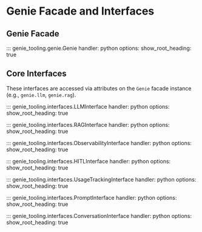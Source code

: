 # Genie Facade and Interfaces

## Genie Facade

::: genie_tooling.genie.Genie
    handler: python
    options:
      show_root_heading: true

## Core Interfaces

These interfaces are accessed via attributes on the `Genie` facade instance (e.g., `genie.llm`, `genie.rag`).

::: genie_tooling.interfaces.LLMInterface
    handler: python
    options:
      show_root_heading: true
      
::: genie_tooling.interfaces.RAGInterface
    handler: python
    options:
      show_root_heading: true

::: genie_tooling.interfaces.ObservabilityInterface
    handler: python
    options:
      show_root_heading: true

::: genie_tooling.interfaces.HITLInterface
    handler: python
    options:
      show_root_heading: true

::: genie_tooling.interfaces.UsageTrackingInterface
    handler: python
    options:
      show_root_heading: true

::: genie_tooling.interfaces.PromptInterface
    handler: python
    options:
      show_root_heading: true

::: genie_tooling.interfaces.ConversationInterface
    handler: python
    options:
      show_root_heading: true
